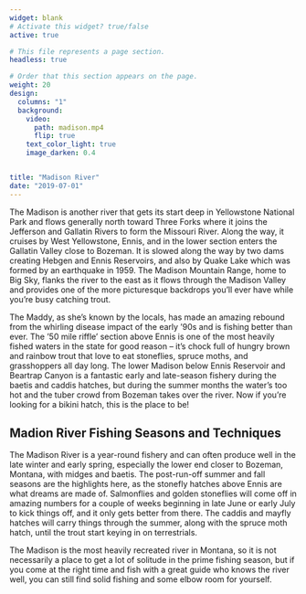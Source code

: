 ```yaml
---
widget: blank
# Activate this widget? true/false
active: true

# This file represents a page section.
headless: true

# Order that this section appears on the page.
weight: 20
design:
  columns: "1"
  background:
    video: 
      path: madison.mp4
      flip: true
    text_color_light: true
    image_darken: 0.4


title: "Madison River"
date: "2019-07-01"
---
```


The Madison is another river that gets its start deep in Yellowstone National Park and flows generally north toward Three Forks where it joins the Jefferson and Gallatin Rivers to form the Missouri River. Along the way, it cruises by West Yellowstone, Ennis, and in the lower section enters the Gallatin Valley close to Bozeman. It is slowed along the way by two dams creating Hebgen and Ennis Reservoirs, and also by Quake Lake which was formed by an earthquake in 1959. The Madison Mountain Range, home to Big Sky, flanks the river to the east as it flows through the Madison Valley and provides one of the more picturesque backdrops you’ll ever have while you’re busy catching trout.

The Maddy, as she’s known by the locals, has made an amazing rebound from the whirling disease impact of the early ’90s and is fishing better than ever. The ’50 mile riffle’ section above Ennis is one of the most heavily fished waters in the state for good reason – it’s chock full of hungry brown and rainbow trout that love to eat stoneflies, spruce moths, and grasshoppers all day long. The lower Madison below Ennis Reservoir and Beartrap Canyon is a fantastic early and late-season fishery during the baetis and caddis hatches, but during the summer months the water’s too hot and the tuber crowd from Bozeman takes over the river. Now if you’re looking for a bikini hatch, this is the place to be!

## Madion River Fishing Seasons and Techniques

The Madison River is a year-round fishery and can often produce well in the late winter and early spring, especially the lower end closer to Bozeman, Montana, with midges and baetis. The post-run-off summer and fall seasons are the highlights here, as the stonefly hatches above Ennis are what dreams are made of. Salmonflies and golden stoneflies will come off in amazing numbers for a couple of weeks beginning in late June or early July to kick things off, and it only gets better from there. The caddis and mayfly hatches will carry things through the summer, along with the spruce moth hatch, until the trout start keying in on terrestrials.

The Madison is the most heavily recreated river in Montana, so it is not necessarily a place to get a lot of solitude in the prime fishing season, but if you come at the right time and fish with a great guide who knows the river well, you can still find solid fishing and some elbow room for yourself.
